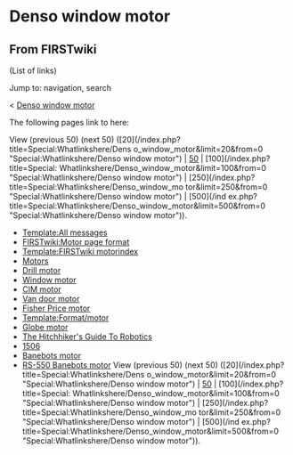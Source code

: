 # Denso window motor

## From FIRSTwiki

(List of links)

Jump to: navigation, search

< [Denso window motor](/index.php?title=Denso_window_motor&redirect=no "Denso window motor")

The following pages link to here:

View (previous 50) (next 50) ([20](/index.php?title=Special:Whatlinkshere/Dens
o_window_motor&limit=20&from=0 "Special:Whatlinkshere/Denso window motor") | [50](/index.php?title=Special:Whatlinkshere/Denso_window_motor&limit=50&from=0 "Special:Whatlinkshere/Denso window motor") | [100](/index.php?title=Special:
Whatlinkshere/Denso_window_motor&limit=100&from=0 "Special:Whatlinkshere/Denso
window motor") | [250](/index.php?title=Special:Whatlinkshere/Denso_window_mo
tor&limit=250&from=0 "Special:Whatlinkshere/Denso window motor") | [500](/ind
ex.php?title=Special:Whatlinkshere/Denso_window_motor&limit=500&from=0 "Special:Whatlinkshere/Denso window motor")).

- [Template:All messages](Template:All_messages "Template:All messages")
- [FIRSTwiki:Motor page format](FIRSTwiki:Motor_page_format "FIRSTwiki:Motor page format")
- [Template:FIRSTwiki motorindex](Template:FIRSTwiki_motorindex "Template:FIRSTwiki motorindex")
- [Motors](motors)
- [Drill motor](drill-motor)
- [Window motor](window-motor)
- [CIM motor](CIM_motor "CIM motor")
- [Van door motor](van-door-motor)
- [Fisher Price motor](fisher-price-motor)
- [Template:Format/motor](Template:Format/motor "Template:Format/motor")
- [Globe motor](globe-motor)
- [The Hitchhiker's Guide To Robotics](The_Hitchhiker%27s_Guide_To_Robotics "The Hitchhiker's Guide To Robotics")
- [1506](1506 "1506")
- [Banebots motor](banebots-motor)
- [RS-550 Banebots motor](RS-550_Banebots_motor "RS-550 Banebots motor") View (previous 50) (next 50) ([20](/index.php?title=Special:Whatlinkshere/Dens
  o_window_motor&limit=20&from=0 "Special:Whatlinkshere/Denso window motor") | [50](/index.php?title=Special:Whatlinkshere/Denso_window_motor&limit=50&from=0 "Special:Whatlinkshere/Denso window motor") | [100](/index.php?title=Special:
  Whatlinkshere/Denso_window_motor&limit=100&from=0 "Special:Whatlinkshere/Denso
  window motor") | [250](/index.php?title=Special:Whatlinkshere/Denso_window_mo
  tor&limit=250&from=0 "Special:Whatlinkshere/Denso window motor") | [500](/ind
  ex.php?title=Special:Whatlinkshere/Denso_window_motor&limit=500&from=0 "Special:Whatlinkshere/Denso window motor")).
